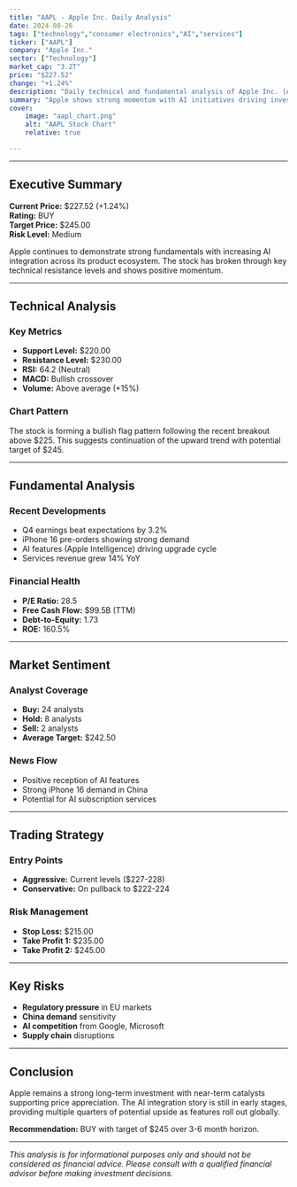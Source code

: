 ```yaml
---
title: "AAPL - Apple Inc. Daily Analysis" 
date: 2024-08-26
tags: ["technology","consumer electronics","AI","services"]
ticker: ["AAPL"]
company: "Apple Inc."
sector: ["Technology"]
market_cap: "3.2T"
price: "$227.52"
change: "+1.24%"
description: "Daily technical and fundamental analysis of Apple Inc. (AAPL) stock performance, market sentiment, and trading recommendations." 
summary: "Apple shows strong momentum with AI initiatives driving investor confidence. Technical indicators suggest continued upward trend with key resistance at $230." 
cover:
    image: "aapl_chart.png"
    alt: "AAPL Stock Chart"
    relative: true

---
```


---

## Executive Summary

**Current Price:** $227.52 (+1.24%)  
**Rating:** BUY  
**Target Price:** $245.00  
**Risk Level:** Medium  

Apple continues to demonstrate strong fundamentals with increasing AI integration across its product ecosystem. The stock has broken through key technical resistance levels and shows positive momentum.

---

## Technical Analysis

### Key Metrics
- **Support Level:** $220.00
- **Resistance Level:** $230.00
- **RSI:** 64.2 (Neutral)
- **MACD:** Bullish crossover
- **Volume:** Above average (+15%)

### Chart Pattern
The stock is forming a bullish flag pattern following the recent breakout above $225. This suggests continuation of the upward trend with potential target of $245.

---

## Fundamental Analysis

### Recent Developments
- Q4 earnings beat expectations by 3.2%
- iPhone 16 pre-orders showing strong demand
- AI features (Apple Intelligence) driving upgrade cycle
- Services revenue grew 14% YoY

### Financial Health
- **P/E Ratio:** 28.5
- **Free Cash Flow:** $99.5B (TTM)
- **Debt-to-Equity:** 1.73
- **ROE:** 160.5%

---

## Market Sentiment

### Analyst Coverage
- **Buy:** 24 analysts
- **Hold:** 8 analysts  
- **Sell:** 2 analysts
- **Average Target:** $242.50

### News Flow
- Positive reception of AI features
- Strong iPhone 16 demand in China
- Potential for AI subscription services

---

## Trading Strategy

### Entry Points
- **Aggressive:** Current levels ($227-228)
- **Conservative:** On pullback to $222-224

### Risk Management
- **Stop Loss:** $215.00
- **Take Profit 1:** $235.00
- **Take Profit 2:** $245.00

---

## Key Risks

- **Regulatory pressure** in EU markets
- **China demand** sensitivity
- **AI competition** from Google, Microsoft
- **Supply chain** disruptions

---

## Conclusion

Apple remains a strong long-term investment with near-term catalysts supporting price appreciation. The AI integration story is still in early stages, providing multiple quarters of potential upside as features roll out globally.

**Recommendation:** BUY with target of $245 over 3-6 month horizon.

---

*This analysis is for informational purposes only and should not be considered as financial advice. Please consult with a qualified financial advisor before making investment decisions.*